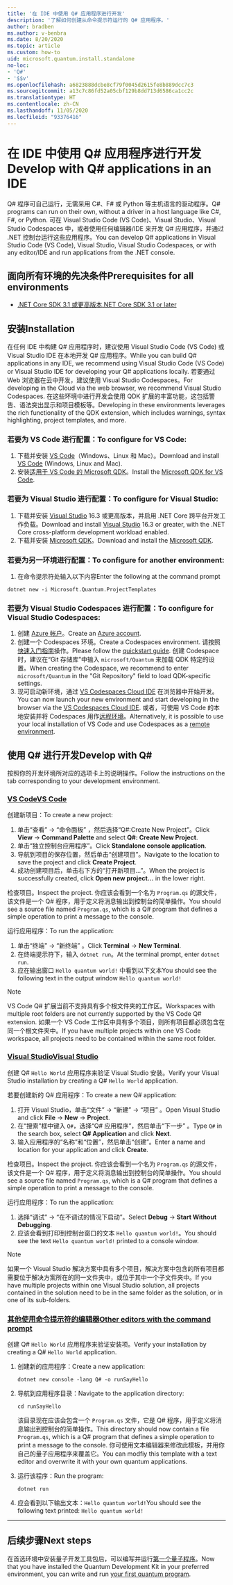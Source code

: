 ```yaml
---
title: '在 IDE 中使用 Q# 应用程序进行开发'
description: '了解如何创建从命令提示符运行的 Q# 应用程序。'
author: bradben
ms.author: v-benbra
ms.date: 8/20/2020
ms.topic: article
ms.custom: how-to
uid: microsoft.quantum.install.standalone
no-loc:
- 'Q#'
- '$$v'
ms.openlocfilehash: a6823888dcbe8cf79f0045d2615fe8b889dcc7c3
ms.sourcegitcommit: a13c7c86fd52a05cbf129b8dd713d6586ca1cc2c
ms.translationtype: HT
ms.contentlocale: zh-CN
ms.lasthandoff: 11/05/2020
ms.locfileid: "93376416"
---
```

# <a name="develop-with-no-locq-applications-in-an-ide"></a><span data-ttu-id="bb73b-103">在 IDE 中使用 Q# 应用程序进行开发</span><span class="sxs-lookup"><span data-stu-id="bb73b-103">Develop with Q# applications in an IDE</span></span>

<span data-ttu-id="bb73b-104">Q# 程序可自己运行，无需采用 C#、F# 或 Python 等主机语言的驱动程序。</span><span class="sxs-lookup"><span data-stu-id="bb73b-104">Q# programs can run on their own, without a driver in a host language like C#, F#, or Python.</span></span> <span data-ttu-id="bb73b-105">可在 Visual Studio Code (VS Code)、Visual Studio、Visual Studio Codespaces 中，或者使用任何编辑器/IDE 来开发 Q# 应用程序，并通过 .NET 控制台运行这些应用程序。</span><span class="sxs-lookup"><span data-stu-id="bb73b-105">You can develop Q# applications in Visual Studio Code (VS Code), Visual Studio, Visual Studio Codespaces, or with any editor/IDE and run applications from the .NET console.</span></span> 

## <a name="prerequisites-for-all-environments"></a><span data-ttu-id="bb73b-106">面向所有环境的先决条件</span><span class="sxs-lookup"><span data-stu-id="bb73b-106">Prerequisites for all environments</span></span>

- [<span data-ttu-id="bb73b-107">.NET Core SDK 3.1 或更高版本</span><span class="sxs-lookup"><span data-stu-id="bb73b-107">.NET Core SDK 3.1 or later</span></span>](https://www.microsoft.com/net/download)

## <a name="installation"></a><span data-ttu-id="bb73b-108">安装</span><span class="sxs-lookup"><span data-stu-id="bb73b-108">Installation</span></span>

<span data-ttu-id="bb73b-109">在任何 IDE 中构建 Q# 应用程序时，建议使用 Visual Studio Code (VS Code) 或 Visual Studio IDE 在本地开发 Q# 应用程序。</span><span class="sxs-lookup"><span data-stu-id="bb73b-109">While you can build Q# applications in any IDE, we recommend using Visual Studio Code (VS Code) or Visual Studio IDE for developing your Q# applications locally.</span></span> <span data-ttu-id="bb73b-110">若要通过 Web 浏览器在云中开发，建议使用 Visual Studio Codespaces。</span><span class="sxs-lookup"><span data-stu-id="bb73b-110">For developing in the Cloud via the web browser, we recommend Visual Studio Codespaces.</span></span> <span data-ttu-id="bb73b-111">在这些环境中进行开发会使用 QDK 扩展的丰富功能，这包括警告、语法突出显示和项目模板等。</span><span class="sxs-lookup"><span data-stu-id="bb73b-111">Developing in these environments leverages the rich functionality of the QDK extension, which includes warnings, syntax highlighting, project templates, and more.</span></span> 

### <a name="to-configure-for-vs-code"></a><span data-ttu-id="bb73b-112">若要为 VS Code 进行配置：</span><span class="sxs-lookup"><span data-stu-id="bb73b-112">To configure for VS Code:</span></span>

1. <span data-ttu-id="bb73b-113">下载并安装 [VS Code](https://code.visualstudio.com/download)（Windows、Linux 和 Mac）。</span><span class="sxs-lookup"><span data-stu-id="bb73b-113">Download and install [VS Code](https://code.visualstudio.com/download) (Windows, Linux and Mac).</span></span>
2. <span data-ttu-id="bb73b-114">安装[适用于 VS Code 的 Microsoft QDK](https://marketplace.visualstudio.com/items?itemName=quantum.quantum-devkit-vscode)。</span><span class="sxs-lookup"><span data-stu-id="bb73b-114">Install the [Microsoft QDK for VS Code](https://marketplace.visualstudio.com/items?itemName=quantum.quantum-devkit-vscode).</span></span>

### <a name="to-configure-for-visual-studio"></a><span data-ttu-id="bb73b-115">若要为 Visual Studio 进行配置：</span><span class="sxs-lookup"><span data-stu-id="bb73b-115">To configure for Visual Studio:</span></span>

1. <span data-ttu-id="bb73b-116">下载并安装 [Visual Studio](https://visualstudio.microsoft.com/downloads/) 16.3 或更高版本，并启用 .NET Core 跨平台开发工作负载。</span><span class="sxs-lookup"><span data-stu-id="bb73b-116">Download and install [Visual Studio](https://visualstudio.microsoft.com/downloads/) 16.3 or greater, with the .NET Core cross-platform development workload enabled.</span></span>
2. <span data-ttu-id="bb73b-117">下载并安装 [Microsoft QDK](https://marketplace.visualstudio.com/items?itemName=quantum.DevKit)。</span><span class="sxs-lookup"><span data-stu-id="bb73b-117">Download and install the [Microsoft QDK](https://marketplace.visualstudio.com/items?itemName=quantum.DevKit).</span></span>

### <a name="to-configure-for-another-environment"></a><span data-ttu-id="bb73b-118">若要为另一环境进行配置：</span><span class="sxs-lookup"><span data-stu-id="bb73b-118">To configure for another environment:</span></span> 

1. <span data-ttu-id="bb73b-119">在命令提示符处输入以下内容</span><span class="sxs-lookup"><span data-stu-id="bb73b-119">Enter the following at the command prompt</span></span>

```dotnetcli
dotnet new -i Microsoft.Quantum.ProjectTemplates
```

### <a name="to-configure-for-visual-studio-codespaces"></a><span data-ttu-id="bb73b-120">若要为 Visual Studio Codespaces 进行配置：</span><span class="sxs-lookup"><span data-stu-id="bb73b-120">To configure for Visual Studio Codespaces:</span></span>

1. <span data-ttu-id="bb73b-121">创建 [Azure 帐户](https://azure.microsoft.com/free/)。</span><span class="sxs-lookup"><span data-stu-id="bb73b-121">Create an [Azure account](https://azure.microsoft.com/free/).</span></span>
2. <span data-ttu-id="bb73b-122">创建一个 Codespaces 环境。</span><span class="sxs-lookup"><span data-stu-id="bb73b-122">Create a Codespaces environment.</span></span> <span data-ttu-id="bb73b-123">请按照[快速入门指南](https://docs.microsoft.com/visualstudio/codespaces/quickstarts/browser)操作。</span><span class="sxs-lookup"><span data-stu-id="bb73b-123">Please follow the [quickstart guide](https://docs.microsoft.com/visualstudio/codespaces/quickstarts/browser).</span></span> <span data-ttu-id="bb73b-124">创建 Codespace 时，建议在“Git 存储库”中输入 `microsoft/Quantum` 来加载 QDK 特定的设置。</span><span class="sxs-lookup"><span data-stu-id="bb73b-124">When creating the Codespace, we recommend to enter `microsoft/Quantum` in the "Git Repository" field to load QDK-specific settings.</span></span>
3. <span data-ttu-id="bb73b-125">现可启动新环境，通过 [VS Codespaces Cloud IDE](https://online.visualstudio.com/environments) 在浏览器中开始开发。</span><span class="sxs-lookup"><span data-stu-id="bb73b-125">You can now launch your new environment and start developing in the browser via the [VS Codespaces Cloud IDE](https://online.visualstudio.com/environments).</span></span> <span data-ttu-id="bb73b-126">或者，可使用 VS Code 的本地安装并将 Codespaces 用作[远程环境](https://docs.microsoft.com/visualstudio/online/how-to/vscode)。</span><span class="sxs-lookup"><span data-stu-id="bb73b-126">Alternatively, it is possible to use your local installation of VS Code and use Codespaces as a [remote environment](https://docs.microsoft.com/visualstudio/online/how-to/vscode).</span></span>

## <a name="develop-with-no-locq"></a><span data-ttu-id="bb73b-127">使用 Q# 进行开发</span><span class="sxs-lookup"><span data-stu-id="bb73b-127">Develop with Q#</span></span>

<span data-ttu-id="bb73b-128">按照你的开发环境所对应的选项卡上的说明操作。</span><span class="sxs-lookup"><span data-stu-id="bb73b-128">Follow the instructions on the tab corresponding to your development environment.</span></span>

### <a name="vs-code"></a>[<span data-ttu-id="bb73b-129">VS Code</span><span class="sxs-lookup"><span data-stu-id="bb73b-129">VS Code</span></span>](#tab/tabid-vscode)

<span data-ttu-id="bb73b-130">创建新项目：</span><span class="sxs-lookup"><span data-stu-id="bb73b-130">To create a new project:</span></span>

1. <span data-ttu-id="bb73b-131">单击“查看” -> “命令面板” ，然后选择“Q#:Create New Project”。</span><span class="sxs-lookup"><span data-stu-id="bb73b-131">Click **View** -> **Command Palette** and select **Q#: Create New Project**.</span></span>
2. <span data-ttu-id="bb73b-132">单击“独立控制台应用程序”。</span><span class="sxs-lookup"><span data-stu-id="bb73b-132">Click **Standalone console application**.</span></span>
3. <span data-ttu-id="bb73b-133">导航到项目的保存位置，然后单击“创建项目”。</span><span class="sxs-lookup"><span data-stu-id="bb73b-133">Navigate to the location to save the project and click **Create Project**.</span></span>
4. <span data-ttu-id="bb73b-134">成功创建项目后，单击右下方的“打开新项目…”。</span><span class="sxs-lookup"><span data-stu-id="bb73b-134">When the project is successfully created, click **Open new project...** in the lower right.</span></span>

<span data-ttu-id="bb73b-135">检查项目。</span><span class="sxs-lookup"><span data-stu-id="bb73b-135">Inspect the project.</span></span> <span data-ttu-id="bb73b-136">你应该会看到一个名为 `Program.qs` 的源文件，该文件是一个 Q# 程序，用于定义将消息输出到控制台的简单操作。</span><span class="sxs-lookup"><span data-stu-id="bb73b-136">You should see a source file named `Program.qs`, which is a Q# program that defines a simple operation to print a message to the console.</span></span>

<span data-ttu-id="bb73b-137">运行应用程序：</span><span class="sxs-lookup"><span data-stu-id="bb73b-137">To run the application:</span></span>

1. <span data-ttu-id="bb73b-138">单击“终端” -> “新终端” 。</span><span class="sxs-lookup"><span data-stu-id="bb73b-138">Click **Terminal** -> **New Terminal**.</span></span>
2. <span data-ttu-id="bb73b-139">在终端提示符下，输入 `dotnet run`。</span><span class="sxs-lookup"><span data-stu-id="bb73b-139">At the terminal prompt, enter `dotnet run`.</span></span>
3. <span data-ttu-id="bb73b-140">应在输出窗口 `Hello quantum world!` 中看到以下文本</span><span class="sxs-lookup"><span data-stu-id="bb73b-140">You should see the following text in the output window `Hello quantum world!`</span></span>

> [!NOTE]
> <span data-ttu-id="bb73b-141">VS Code Q# 扩展当前不支持具有多个根文件夹的工作区。</span><span class="sxs-lookup"><span data-stu-id="bb73b-141">Workspaces with multiple root folders are not currently supported by the VS Code Q# extension.</span></span> <span data-ttu-id="bb73b-142">如果一个 VS Code 工作区中具有多个项目，则所有项目都必须包含在同一个根文件夹中。</span><span class="sxs-lookup"><span data-stu-id="bb73b-142">If you have multiple projects within one VS Code workspace, all projects need to be contained within the same root folder.</span></span>

### <a name="visual-studio"></a>[<span data-ttu-id="bb73b-143">Visual Studio</span><span class="sxs-lookup"><span data-stu-id="bb73b-143">Visual Studio</span></span>](#tab/tabid-vs)

<span data-ttu-id="bb73b-144">创建 Q# `Hello World` 应用程序来验证 Visual Studio 安装。</span><span class="sxs-lookup"><span data-stu-id="bb73b-144">Verify your Visual Studio installation by creating a Q# `Hello World` application.</span></span>

<span data-ttu-id="bb73b-145">若要创建新的 Q# 应用程序：</span><span class="sxs-lookup"><span data-stu-id="bb73b-145">To create a new Q# application:</span></span>

1. <span data-ttu-id="bb73b-146">打开 Visual Studio，单击“文件” -> “新建” -> “项目”  。</span><span class="sxs-lookup"><span data-stu-id="bb73b-146">Open Visual Studio and click **File** -> **New** -> **Project**.</span></span>
2. <span data-ttu-id="bb73b-147">在“搜索”框中键入 `Q#`，选择“Q# 应用程序”，然后单击“下一步” 。</span><span class="sxs-lookup"><span data-stu-id="bb73b-147">Type `Q#` in the search box, select **Q# Application** and click **Next**.</span></span>
3. <span data-ttu-id="bb73b-148">输入应用程序的“名称”和“位置”，然后单击“创建”。</span><span class="sxs-lookup"><span data-stu-id="bb73b-148">Enter a name and location for your application and click **Create**.</span></span>


<span data-ttu-id="bb73b-149">检查项目。</span><span class="sxs-lookup"><span data-stu-id="bb73b-149">Inspect the project.</span></span> <span data-ttu-id="bb73b-150">你应该会看到一个名为 `Program.qs` 的源文件，该文件是一个 Q# 程序，用于定义将消息输出到控制台的简单操作。</span><span class="sxs-lookup"><span data-stu-id="bb73b-150">You should see a source file named `Program.qs`, which is a Q# program that defines a simple operation to print a message to the console.</span></span>

<span data-ttu-id="bb73b-151">运行应用程序：</span><span class="sxs-lookup"><span data-stu-id="bb73b-151">To run the application:</span></span>

1. <span data-ttu-id="bb73b-152">选择“调试” -> “在不调试的情况下启动”。</span><span class="sxs-lookup"><span data-stu-id="bb73b-152">Select **Debug** -> **Start Without Debugging**.</span></span>
2. <span data-ttu-id="bb73b-153">应该会看到打印到控制台窗口的文本 `Hello quantum world!`。</span><span class="sxs-lookup"><span data-stu-id="bb73b-153">You should see the text `Hello quantum world!` printed to a console window.</span></span>

> [!NOTE]
> <span data-ttu-id="bb73b-154">如果一个 Visual Studio 解决方案中具有多个项目，解决方案中包含的所有项目都需要位于解决方案所在的同一文件夹中，或位于其中一个子文件夹中。</span><span class="sxs-lookup"><span data-stu-id="bb73b-154">If you have multiple projects within one Visual Studio solution, all projects contained in the solution need to be in the same folder as the solution, or in one of its sub-folders.</span></span>  

### <a name="other-editors-with-the-command-prompt"></a>[<span data-ttu-id="bb73b-155">其他使用命令提示符的编辑器</span><span class="sxs-lookup"><span data-stu-id="bb73b-155">Other editors with the command prompt</span></span>](#tab/tabid-cmdline)

<span data-ttu-id="bb73b-156">创建 Q# `Hello World` 应用程序来验证安装项。</span><span class="sxs-lookup"><span data-stu-id="bb73b-156">Verify your installation by creating a Q# `Hello World` application.</span></span>

1. <span data-ttu-id="bb73b-157">创建新的应用程序：</span><span class="sxs-lookup"><span data-stu-id="bb73b-157">Create a new application:</span></span>

    ```dotnetcli
    dotnet new console -lang Q# -o runSayHello
    ```

1. <span data-ttu-id="bb73b-158">导航到应用程序目录：</span><span class="sxs-lookup"><span data-stu-id="bb73b-158">Navigate to the application directory:</span></span>

    ```dotnetcli
    cd runSayHello
    ```

    <span data-ttu-id="bb73b-159">该目录现在应该会包含一个 `Program.qs` 文件，它是 Q# 程序，用于定义将消息输出到控制台的简单操作。</span><span class="sxs-lookup"><span data-stu-id="bb73b-159">This directory should now contain a file `Program.qs`, which is a Q# program that defines a simple operation to print a message to the console.</span></span> <span data-ttu-id="bb73b-160">你可使用文本编辑器来修改此模板，并用你自己的量子应用程序来覆盖它。</span><span class="sxs-lookup"><span data-stu-id="bb73b-160">You can modfiy this template with a text editor and overwrite it with your own quantum applications.</span></span> 

1. <span data-ttu-id="bb73b-161">运行该程序：</span><span class="sxs-lookup"><span data-stu-id="bb73b-161">Run the program:</span></span>

    ```dotnetcli
    dotnet run
    ```

1. <span data-ttu-id="bb73b-162">应会看到以下输出文本：`Hello quantum world!`</span><span class="sxs-lookup"><span data-stu-id="bb73b-162">You should see the following text printed: `Hello quantum world!`</span></span>

***

## <a name="next-steps"></a><span data-ttu-id="bb73b-163">后续步骤</span><span class="sxs-lookup"><span data-stu-id="bb73b-163">Next steps</span></span>

<span data-ttu-id="bb73b-164">在首选环境中安装量子开发工具包后，可以编写并运行[第一个量子程序](xref:microsoft.quantum.quickstarts.qrng)。</span><span class="sxs-lookup"><span data-stu-id="bb73b-164">Now that you have installed the Quantum Development Kit in your preferred environment, you can write and run [your first quantum program](xref:microsoft.quantum.quickstarts.qrng).</span></span>
